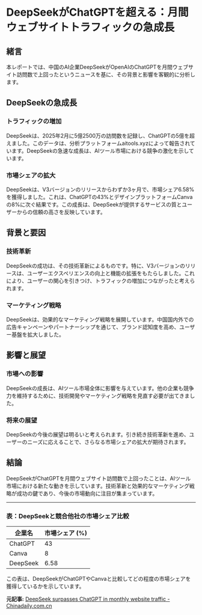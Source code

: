 # DeepSeekがChatGPTを超える：月間ウェブサイトトラフィックの急成長

## 緒言

本レポートでは、中国のAI企業DeepSeekがOpenAIのChatGPTを月間ウェブサイト訪問数で上回ったというニュースを基に、その背景と影響を客観的に分析します。

## DeepSeekの急成長

### トラフィックの増加

DeepSeekは、2025年2月に5億2500万の訪問数を記録し、ChatGPTの5億を超えました。このデータは、分析プラットフォームaitools.xyzによって報告されています。DeepSeekの急速な成長は、AIツール市場における競争の激化を示しています。

### 市場シェアの拡大

DeepSeekは、V3バージョンのリリースからわずか3ヶ月で、市場シェア6.58%を獲得しました。これは、ChatGPTの43%とデザインプラットフォームCanvaの8%に次ぐ結果です。この成長は、DeepSeekが提供するサービスの質とユーザーからの信頼の高さを反映しています。

## 背景と要因

### 技術革新

DeepSeekの成功は、その技術革新によるものです。特に、V3バージョンのリリースは、ユーザーエクスペリエンスの向上と機能の拡張をもたらしました。これにより、ユーザーの関心を引きつけ、トラフィックの増加につながったと考えられます。

### マーケティング戦略

DeepSeekは、効果的なマーケティング戦略を展開しています。中国国内外での広告キャンペーンやパートナーシップを通じて、ブランド認知度を高め、ユーザー基盤を拡大しました。

## 影響と展望

### 市場への影響

DeepSeekの成長は、AIツール市場全体に影響を与えています。他の企業も競争力を維持するために、技術開発やマーケティング戦略を見直す必要が出てきました。

### 将来の展望

DeepSeekの今後の展望は明るいと考えられます。引き続き技術革新を進め、ユーザーのニーズに応えることで、さらなる市場シェアの拡大が期待されます。

## 結論

DeepSeekがChatGPTを月間ウェブサイト訪問数で上回ったことは、AIツール市場における新たな動きを示しています。技術革新と効果的なマーケティング戦略が成功の鍵であり、今後の市場動向に注目が集まっています。

---

### 表：DeepSeekと競合他社の市場シェア比較

| 企業名 | 市場シェア (%) |
|--------------|----------------|
| ChatGPT | 43 |
| Canva | 8 |
| DeepSeek | 6.58 |

この表は、DeepSeekがChatGPTやCanvaと比較してどの程度の市場シェアを獲得しているかを示しています。

**元記事:** [DeepSeek surpasses ChatGPT in monthly website traffic - Chinadaily.com.cn](https://www.chinadaily.com.cn/a/202503/31/WS67ea26f7a3101d4e4dc2bd3c.html)